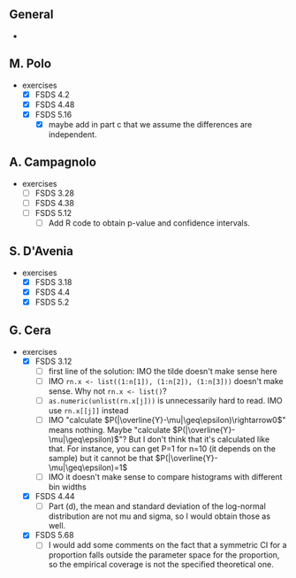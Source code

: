 ## General

* 

## M. Polo

* exercises
  * [x] FSDS 4.2
  * [x] FSDS 4.48
  * [x] FSDS 5.16
    * [x] maybe add in part c that we assume the differences are independent.

## A. Campagnolo

* exercises
  * [ ] FSDS 3.28
  * [ ] FSDS 4.38
  * [ ] FSDS 5.12 
    * [ ] Add R code to obtain p-value and confidence intervals.

## S. D'Avenia

* exercises
  * [x] FSDS 3.18
  * [x] FSDS 4.4
  * [x] FSDS 5.2

## G. Cera

* exercises
  * [x] FSDS 3.12
    * [ ] first line of the solution: IMO the tilde doesn't make sense here
    * [ ] IMO `rn.x <- list((1:n[1]), (1:n[2]), (1:n[3]))` doesn't make sense. Why not `rn.x <- list()`?
    * [ ] `as.numeric(unlist(rn.x[j]))` is unnecessarily hard to read. IMO use `rn.x[[j]]` instead
    * [ ] IMO "calculate $P(|\overline{Y}-\mu|\geq\epsilon)\rightarrow0$" means nothing. Maybe "calculate $P(|\overline{Y}-\mu|\geq\epsilon)$"? But I don't think that it's calculated like that. For instance, you can get P=1 for n=10 (it depends on the sample) but it cannot be that $P(|\overline{Y}-\mu|\geq\epsilon)=1$
    * [ ] IMO it doesn't make sense to compare histograms with different bin widths
  * [x] FSDS 4.44
    * [ ] Part (d), the mean and standard deviation of the log-normal distribution are not mu and sigma, so I would obtain those as well.
  * [x] FSDS 5.68
    * [ ] I would add some comments on the fact that a symmetric CI for a proportion falls outside the parameter space for the proportion, so the empirical coverage is not the specified theoretical one.
